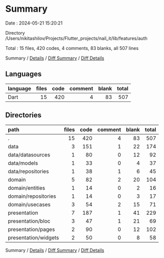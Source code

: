 # Summary

Date : 2024-05-21 15:20:21

Directory /Users/nikitashilov/Projects/Flutter_projects/nail_it/lib/features/auth

Total : 15 files,  420 codes, 4 comments, 83 blanks, all 507 lines

Summary / [Details](details.md) / [Diff Summary](diff.md) / [Diff Details](diff-details.md)

## Languages
| language | files | code | comment | blank | total |
| :--- | ---: | ---: | ---: | ---: | ---: |
| Dart | 15 | 420 | 4 | 83 | 507 |

## Directories
| path | files | code | comment | blank | total |
| :--- | ---: | ---: | ---: | ---: | ---: |
| . | 15 | 420 | 4 | 83 | 507 |
| data | 3 | 151 | 1 | 22 | 174 |
| data/datasources | 1 | 80 | 0 | 12 | 92 |
| data/models | 1 | 33 | 0 | 4 | 37 |
| data/repositories | 1 | 38 | 1 | 6 | 45 |
| domain | 5 | 82 | 2 | 20 | 104 |
| domain/entities | 1 | 14 | 0 | 2 | 16 |
| domain/repositories | 1 | 14 | 0 | 3 | 17 |
| domain/usecases | 3 | 54 | 2 | 15 | 71 |
| presentation | 7 | 187 | 1 | 41 | 229 |
| presentation/bloc | 3 | 47 | 1 | 21 | 69 |
| presentation/pages | 2 | 90 | 0 | 12 | 102 |
| presentation/widgets | 2 | 50 | 0 | 8 | 58 |

Summary / [Details](details.md) / [Diff Summary](diff.md) / [Diff Details](diff-details.md)
